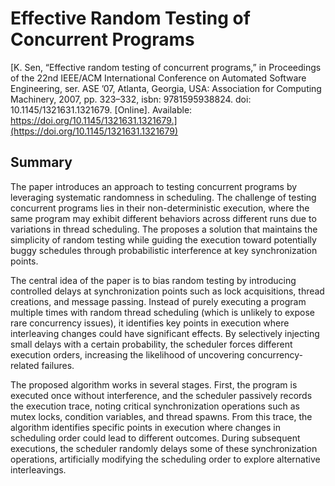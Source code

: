 # Effective Random Testing of Concurrent Programs

[K. Sen, “Effective random testing of concurrent programs,” in Proceedings of the 22nd
IEEE/ACM International Conference on Automated Software Engineering, ser. ASE ’07,
Atlanta, Georgia, USA: Association for Computing Machinery, 2007, pp. 323–332, isbn:
9781595938824. doi: 10.1145/1321631.1321679. [Online]. Available: https://doi.org/10.1145/1321631.1321679.](https://doi.org/10.1145/1321631.1321679)

## Summary

The paper introduces an approach to testing concurrent programs by
leveraging systematic randomness in scheduling. The challenge of
testing concurrent programs lies in their non-deterministic execution,
where the same program may exhibit different behaviors across different
runs due to variations in thread scheduling. The proposes a solution
that maintains the simplicity of random testing while guiding the
execution toward potentially buggy schedules through probabilistic
interference at key synchronization points.

The central idea of the paper is to bias random testing by introducing
controlled delays at synchronization points such as lock acquisitions,
thread creations, and message passing. Instead of purely executing a
program multiple times with random thread scheduling (which is unlikely
to expose rare concurrency issues), it identifies key
points in execution where interleaving changes could have significant
effects. By selectively injecting small delays with a certain
probability, the scheduler forces different execution orders,
increasing the likelihood of uncovering concurrency-related failures.

The proposed algorithm works in several stages.
First, the program is executed once without interference, and the scheduler passively records the execution trace, noting critical synchronization operations such as mutex locks, condition variables, and thread spawns.
From this trace, the algorithm identifies specific points in execution where changes in scheduling order could lead to different outcomes.
During subsequent executions, the scheduler randomly delays some of these synchronization operations, artificially modifying the scheduling order to explore alternative interleavings.